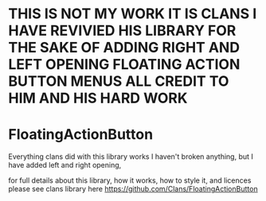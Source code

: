 # THIS IS NOT MY WORK IT IS CLANS I HAVE REVIVIED HIS LIBRARY FOR THE SAKE OF ADDING RIGHT AND LEFT OPENING FLOATING ACTION BUTTON MENUS ALL CREDIT TO HIM AND HIS HARD WORK
# FloatingActionButton
Everything clans did with this library works I haven't broken anything, but I have added left and right opening,

for full details about this library, how it works, how to style it, and licences please see clans library here https://github.com/Clans/FloatingActionButton

